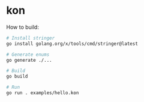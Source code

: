 # kon

How to build:

```sh
# Install stringer
go install golang.org/x/tools/cmd/stringer@latest

# Generate enums
go generate ./...

# Build
go build

# Run
go run . examples/hello.kon
```
